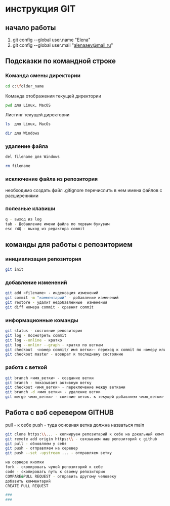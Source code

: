 # инструкция GIT
## начало работы
1. git config --global user.name  "Elena"
2. git config --global user.mail "alenaaev@mail.ru"

##  Подсказки по командной строке
### Команда смены директории
``` sh
cd c:\folder_name
```
Команда отображения текущей директории
``` sh
pwd для Linux, MacOS
```

Листинг текущей директории
``` sh
ls  для Linux, MacOs
```

``` sh
dir для Windows
```
### удаление файла
``` sh
del filename для Windows
```
``` sh
rm filename
```
### исключение файла из репозитория
необходимо создать файл .gitignore
перечислить в нем имена файлов  с расширениями

### полезные клавиши
``` sh
q - выход из log
tab - Добавление имени файла по первым букувам
esc :WQ - выход из редактора commit

```

## __команды для работы с репозиторием__
### инициализация репозитория
``` sh
git init
```
### добавление изменений
````````` sh
git add <filename> - индексация изменений
git commit -m "комментарий" - добавление изменений
git restore - удалит недобавленные  изменения 
git diff номера commit - сравнит commit

`````````
### информационные команды
``` sh
git status - состояние репозитория
git log - посмотреть commit
git log --online - кратко 
git log --onlinr --graph - кратко по веткам
git checkout  <номер commit/ имя ветки>- переход к commit по номеру или к ветке
git checkout master - возврат к последнему состоянию
```

### работа с веткой
``` sh
git branch <имя_ветки> - создание ветки
git branch - показывает активную ветку
git checkout <имя_ветки> - переключение между ветками
git branch -d <имя_ветки> - удаление ветки
git merge <имя_ветки> - слияние веток. к текущей добавляем <имя_ветки>

```
## Работа с вэб серевером GITHUB
pull - к себе
push - туда
основная ветка должна назваться main
``` sh
git clone https:\\... - копиируем репозитарий к себе на докальный комп
git remote add origin https:\\ - связываем наш репозиторий с github
git pull - обновляем у себя
git push - отправляем на серевер
git push --set -upstream ... - отправляем ветку

на сервере кнопки
fork - скопировать чужой репозиторий к себе 
code - скопировать путь к своему репозиторию
COMPARE&PULL REQUEST - отправить другому человеку
добавить комментарий
CREATE PULL REQUEST

### 
###